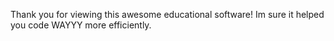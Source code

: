 Thank you for viewing this awesome educational software! Im sure it helped you code WAYYY more efficiently.

